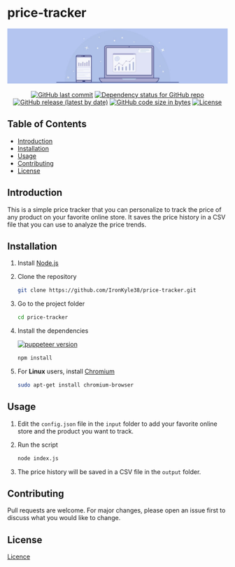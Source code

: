 # price-tracker

<div align="center">
    <p>
        <img src="/img/banner_1200x300px.jpg" alt="Price Tracker Banner" />
    </p>
    <p>
        <a href="https://github.com/IronKyle38/price-tracker/commits/main"><img
            src="https://img.shields.io/github/last-commit/IronKyle38/price-tracker"
            alt="GitHub last commit" /></a>
        <a href="https://github.com/IronKyle38/price-tracker/network/dependencies"><img
            src="https://img.shields.io/librariesio/github/IronKyle38/price-tracker"
            alt="Dependency status for GitHub repo" /></a>
        <a href="https://github.com/IronKyle38/price-tracker/releases/latest"><img
            src="https://img.shields.io/github/v/release/IronKyle38/price-tracker?display_name=tag&include_prereleases"
            alt="GitHub release (latest by date)" /></a>
        <a href="https://github.com/IronKyle38/price-tracker"><img
            src="https://img.shields.io/github/languages/code-size/IronKyle38/price-tracker"
            alt="GitHub code size in bytes" /></a>
        <a href="LICENSE"><img
            src="https://img.shields.io/github/license/IronKyle38/price-tracker"
            alt="License" /></a>
    </p>
</div>

## Table of Contents

- [Introduction](#introduction)
- [Installation](#installation)
- [Usage](#usage)
- [Contributing](#contributing)
- [License](#license)

## Introduction

This is a simple price tracker that you can personalize to track the price of any product on your favorite online store. It saves the price history in a CSV file that you can use to analyze the price trends.

## Installation

1. Install [Node.js](https://nodejs.org/en/download/)

2. Clone the repository
    
    ```bash
    git clone https://github.com/IronKyle38/price-tracker.git
    ```

3. Go to the project folder

    ```bash
    cd price-tracker
    ```

4. Install the dependencies

    [![puppeteer version](https://img.shields.io/github/package-json/dependency-version/IronKyle38/price-tracker/puppeteer)](https://pptr.dev/)

    ```bash
    npm install
    ```

5. For **Linux** users, install [Chromium](https://www.chromium.org/getting-involved/download-chromium)

    ```bash
    sudo apt-get install chromium-browser
    ```

## Usage

1. Edit the `config.json` file in the `input` folder to add your favorite online store and the product you want to track.

2. Run the script

    ```bash
    node index.js
    ```

3. The price history will be saved in a CSV file in the `output` folder.

## Contributing

Pull requests are welcome. For major changes, please open an issue first to discuss what you would like to change.

## License

[Licence](https://github.com/IronKyle38/price-tracker/blob/main/LICENSE)
